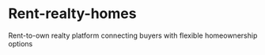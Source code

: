 # Rent-realty-homes
Rent-to-own realty platform connecting buyers with flexible homeownership options
